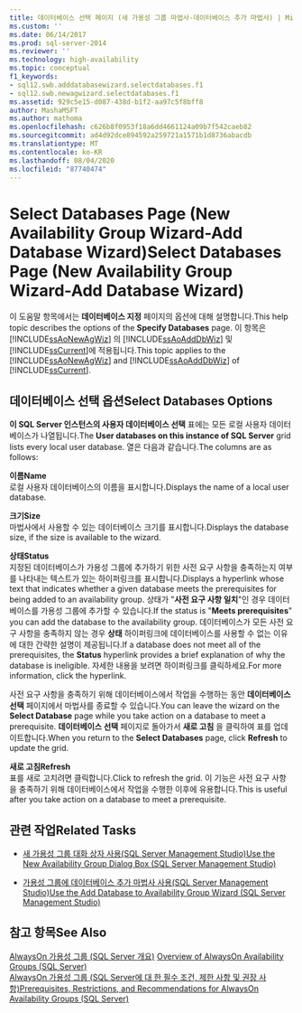 ```yaml
---
title: 데이터베이스 선택 페이지 (새 가용성 그룹 마법사-데이터베이스 추가 마법사) | Microsoft Docs
ms.custom: ''
ms.date: 06/14/2017
ms.prod: sql-server-2014
ms.reviewer: ''
ms.technology: high-availability
ms.topic: conceptual
f1_keywords:
- sql12.swb.adddatabasewizard.selectdatabases.f1
- sql12.swb.newagwizard.selectdatabases.f1
ms.assetid: 929c5e15-d087-438d-b1f2-aa97c5f8bff8
author: MashaMSFT
ms.author: mathoma
ms.openlocfilehash: c626b8f0953f18a6dd4661124a09b7f542caeb82
ms.sourcegitcommit: ad4d92dce894592a259721a1571b1d8736abacdb
ms.translationtype: MT
ms.contentlocale: ko-KR
ms.lasthandoff: 08/04/2020
ms.locfileid: "87740474"
---
```

# <a name="select-databases-page-new-availability-group-wizard-add-database-wizard"></a><span data-ttu-id="b70a2-102">Select Databases Page (New Availability Group Wizard-Add Database Wizard)</span><span class="sxs-lookup"><span data-stu-id="b70a2-102">Select Databases Page (New Availability Group Wizard-Add Database Wizard)</span></span>
  <span data-ttu-id="b70a2-103"> 이 도움말 항목에서는 **데이터베이스 지정** 페이지의 옵션에 대해 설명합니다.</span><span class="sxs-lookup"><span data-stu-id="b70a2-103">This help topic describes the options of the **Specify Databases** page.</span></span> <span data-ttu-id="b70a2-104">이 항목은 [!INCLUDE[ssAoNewAgWiz](../../../includes/ssaonewagwiz-md.md)] 의 [!INCLUDE[ssAoAddDbWiz](../../../includes/ssaoadddbwiz-md.md)] 및 [!INCLUDE[ssCurrent](../../../includes/sscurrent-md.md)]에 적용됩니다.</span><span class="sxs-lookup"><span data-stu-id="b70a2-104">This topic applies to the [!INCLUDE[ssAoNewAgWiz](../../../includes/ssaonewagwiz-md.md)] and [!INCLUDE[ssAoAddDbWiz](../../../includes/ssaoadddbwiz-md.md)] of [!INCLUDE[ssCurrent](../../../includes/sscurrent-md.md)].</span></span>  
  
##  <a name="select-databases-options"></a><a name="PageOptions"></a> <span data-ttu-id="b70a2-105">데이터베이스 선택 옵션</span><span class="sxs-lookup"><span data-stu-id="b70a2-105">Select Databases Options</span></span>  
 <span data-ttu-id="b70a2-106">**이 SQL Server 인스턴스의 사용자 데이터베이스 선택** 표에는 모든 로컬 사용자 데이터베이스가 나열됩니다.</span><span class="sxs-lookup"><span data-stu-id="b70a2-106">The **User databases on this instance of SQL Server** grid lists every local user database.</span></span> <span data-ttu-id="b70a2-107">열은 다음과 같습니다.</span><span class="sxs-lookup"><span data-stu-id="b70a2-107">The columns are as follows:</span></span>  
  
 <span data-ttu-id="b70a2-108">**이름**</span><span class="sxs-lookup"><span data-stu-id="b70a2-108">**Name**</span></span>  
 <span data-ttu-id="b70a2-109">로컬 사용자 데이터베이스의 이름을 표시합니다.</span><span class="sxs-lookup"><span data-stu-id="b70a2-109">Displays the name of a local user database.</span></span>  
  
 <span data-ttu-id="b70a2-110">**크기**</span><span class="sxs-lookup"><span data-stu-id="b70a2-110">**Size**</span></span>  
 <span data-ttu-id="b70a2-111">마법사에서 사용할 수 있는 데이터베이스 크기를 표시합니다.</span><span class="sxs-lookup"><span data-stu-id="b70a2-111">Displays the database size, if the size is available to the wizard.</span></span>  
  
 <span data-ttu-id="b70a2-112">**상태**</span><span class="sxs-lookup"><span data-stu-id="b70a2-112">**Status**</span></span>  
 <span data-ttu-id="b70a2-113">지정된 데이터베이스가 가용성 그룹에 추가하기 위한 사전 요구 사항을 충족하는지 여부를 나타내는 텍스트가 있는 하이퍼링크를 표시합니다.</span><span class="sxs-lookup"><span data-stu-id="b70a2-113">Displays a hyperlink whose text that indicates whether a given database meets the prerequisites for being added to an availability group.</span></span> <span data-ttu-id="b70a2-114">상태가 "**사전 요구 사항 일치**"인 경우 데이터베이스를 가용성 그룹에 추가할 수 있습니다.</span><span class="sxs-lookup"><span data-stu-id="b70a2-114">If the status is "**Meets prerequisites**" you can add the database to the availability group.</span></span> <span data-ttu-id="b70a2-115">데이터베이스가 모든 사전 요구 사항을 충족하지 않는 경우 **상태** 하이퍼링크에 데이터베이스를 사용할 수 없는 이유에 대한 간략한 설명이 제공됩니다.</span><span class="sxs-lookup"><span data-stu-id="b70a2-115">If a database does not meet all of the prerequisites, the **Status** hyperlink provides a brief explanation of why the database is ineligible.</span></span> <span data-ttu-id="b70a2-116">자세한 내용을 보려면 하이퍼링크를 클릭하세요.</span><span class="sxs-lookup"><span data-stu-id="b70a2-116">For more information, click the hyperlink.</span></span>  
  
 <span data-ttu-id="b70a2-117">사전 요구 사항을 충족하기 위해 데이터베이스에서 작업을 수행하는 동안 **데이터베이스 선택** 페이지에서 마법사를 종료할 수 있습니다.</span><span class="sxs-lookup"><span data-stu-id="b70a2-117">You can leave the wizard on the **Select Database** page while you take action on a database to meet a prerequisite.</span></span> <span data-ttu-id="b70a2-118">**데이터베이스 선택** 페이지로 돌아가서 **새로 고침** 을 클릭하여 표를 업데이트합니다.</span><span class="sxs-lookup"><span data-stu-id="b70a2-118">When you return to the **Select Databases** page, click **Refresh** to update the grid.</span></span>  
  
 <span data-ttu-id="b70a2-119">**새로 고침**</span><span class="sxs-lookup"><span data-stu-id="b70a2-119">**Refresh**</span></span>  
 <span data-ttu-id="b70a2-120">표를 새로 고치려면 클릭합니다.</span><span class="sxs-lookup"><span data-stu-id="b70a2-120">Click to refresh the grid.</span></span> <span data-ttu-id="b70a2-121">이 기능은 사전 요구 사항을 충족하기 위해 데이터베이스에서 작업을 수행한 이후에 유용합니다.</span><span class="sxs-lookup"><span data-stu-id="b70a2-121">This is useful after you take action on a database to meet a prerequisite.</span></span>  
  
##  <a name="related-tasks"></a><a name="RelatedTasks"></a> <span data-ttu-id="b70a2-122">관련 작업</span><span class="sxs-lookup"><span data-stu-id="b70a2-122">Related Tasks</span></span>  
  
-   [<span data-ttu-id="b70a2-123">새 가용성 그룹 대화 상자 사용&#40;SQL Server Management Studio&#41;</span><span class="sxs-lookup"><span data-stu-id="b70a2-123">Use the New Availability Group Dialog Box &#40;SQL Server Management Studio&#41;</span></span>](use-the-new-availability-group-dialog-box-sql-server-management-studio.md)  
  
-   [<span data-ttu-id="b70a2-124">가용성 그룹에 데이터베이스 추가 마법사 사용&#40;SQL Server Management Studio&#41;</span><span class="sxs-lookup"><span data-stu-id="b70a2-124">Use the Add Database to Availability Group Wizard &#40;SQL Server Management Studio&#41;</span></span>](availability-group-add-database-to-group-wizard.md)  
  
## <a name="see-also"></a><span data-ttu-id="b70a2-125">참고 항목</span><span class="sxs-lookup"><span data-stu-id="b70a2-125">See Also</span></span>  
 <span data-ttu-id="b70a2-126">[AlwaysOn 가용성 그룹 &#40;SQL Server 개요&#41;](overview-of-always-on-availability-groups-sql-server.md) </span><span class="sxs-lookup"><span data-stu-id="b70a2-126">[Overview of AlwaysOn Availability Groups &#40;SQL Server&#41;](overview-of-always-on-availability-groups-sql-server.md) </span></span>  
 [<span data-ttu-id="b70a2-127">AlwaysOn 가용성 그룹 &#40;SQL Server에 대 한 필수 조건, 제한 사항 및 권장 사항&#41;</span><span class="sxs-lookup"><span data-stu-id="b70a2-127">Prerequisites, Restrictions, and Recommendations for AlwaysOn Availability Groups &#40;SQL Server&#41;</span></span>](prereqs-restrictions-recommendations-always-on-availability.md)  
  
  
